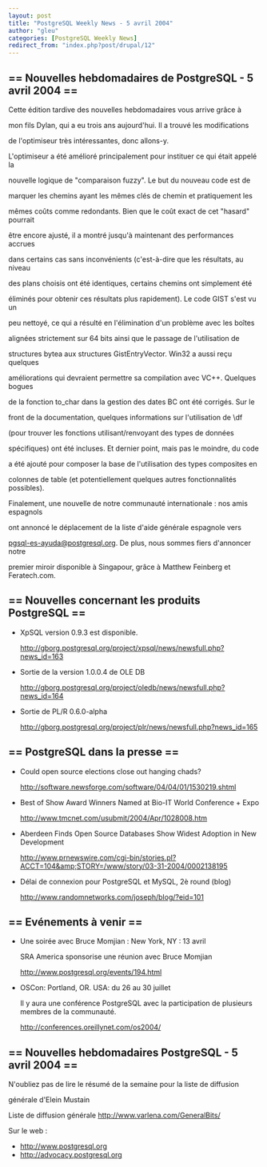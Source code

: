 ```yaml
---
layout: post
title: "PostgreSQL Weekly News - 5 avril 2004"
author: "gleu"
categories: [PostgreSQL Weekly News]
redirect_from: "index.php?post/drupal/12"
---
```



<h2>== Nouvelles hebdomadaires de PostgreSQL - 5 avril 2004 ==</h2>

<p>Cette édition tardive des nouvelles hebdomadaires vous arrive grâce à

mon fils Dylan, qui a eu trois ans aujourd'hui. Il a trouvé les modifications

de l'optimiseur très intéressantes, donc allons-y.<!--break-->

</p>

<p>L'optimiseur a été amélioré principalement pour instituer ce qui était appelé la

nouvelle logique de "comparaison fuzzy". Le but du nouveau code est de

marquer les chemins ayant les mêmes clés de chemin et pratiquement les

mêmes coûts comme redondants. Bien que le coût exact de cet "hasard" pourrait

être encore ajusté, il a montré jusqu'à maintenant des performances accrues

dans certains cas sans inconvénients (c'est-à-dire que les résultats, au niveau

des plans choisis ont été identiques, certains chemins ont simplement été

éliminés pour obtenir ces résultats plus rapidement). Le code GIST s'est vu un

peu nettoyé, ce qui a résulté en l'élimination d'un problème avec les boîtes

alignées strictement sur 64 bits ainsi que le passage de l'utilisation de

structures bytea aux structures GistEntryVector. Win32 a aussi reçu quelques

améliorations qui devraient permettre sa compilation avec VC++. Quelques bogues

de la fonction to_char dans la gestion des dates BC ont été corrigés. Sur le

front de la documentation, quelques informations sur l'utilisation de \df

(pour trouver les fonctions utilisant/renvoyant des types de données

spécifiques) ont été incluses. Et dernier point, mais pas le moindre, du code

a été ajouté pour composer la base de l'utilisation des types composites en

colonnes de table (et potentiellement quelques autres fonctionnalités possibles).

</p>

<p>Finalement, une nouvelle de notre communauté internationale : nos amis espagnols

ont annoncé le déplacement de la liste d'aide générale espagnole vers

pgsql-es-ayuda@postgresql.org. De plus, nous sommes fiers d'annoncer notre

premier miroir disponible à Singapour, grâce à Matthew Feinberg et Feratech.com.</p>

<!--more-->


<h2>== Nouvelles concernant les produits PostgreSQL ==                                                                                </h2>

<ul>

<li>XpSQL version 0.9.3 est disponible.<br />

<a href="http://gborg.postgresql.org/project/xpsql/news/newsfull.php?news_id=163">http://gborg.postgresql.org/project/xpsql/news/newsfull.php?news_id=163</a></li>

<li>Sortie de la version 1.0.0.4 de OLE DB<br />

<a href="http://gborg.postgresql.org/project/oledb/news/newsfull.php?news_id=164">http://gborg.postgresql.org/project/oledb/news/newsfull.php?news_id=164</a></li>

<li>Sortie de PL/R 0.6.0-alpha<br />

<a href="http://gborg.postgresql.org/project/plr/news/newsfull.php?news_id=165">http://gborg.postgresql.org/project/plr/news/newsfull.php?news_id=165</a></li>

</ul>

<h2>== PostgreSQL dans la presse ==</h2>

<ul>

<li>Could open source elections close out hanging chads?<br />

<a href="http://software.newsforge.com/software/04/04/01/1530219.shtml">http://software.newsforge.com/software/04/04/01/1530219.shtml</a></li>

<li>Best of Show Award Winners Named at Bio-IT World Conference + Expo<br />

<a href="http://www.tmcnet.com/usubmit/2004/Apr/1028008.htm">http://www.tmcnet.com/usubmit/2004/Apr/1028008.htm</a></li>

<li>Aberdeen Finds Open Source Databases Show Widest Adoption in New Development<br />

<a href="http://www.prnewswire.com/cgi-bin/stories.pl?ACCT=104&amp;STORY=/www/story/03-31-2004/0002138195">http://www.prnewswire.com/cgi-bin/stories.pl?ACCT=104&amp;STORY=/www/story/03-31-2004/0002138195</a></li>

<li>Délai de connexion pour PostgreSQL et MySQL, 2è round (blog)<br />

<a href="http://www.randomnetworks.com/joseph/blog/?eid=101">http://www.randomnetworks.com/joseph/blog/?eid=101</a></li>

</ul>

<h2>== Evénements à venir ==</h2>

<ul>

<li>Une soirée avec Bruce Momjian&nbsp;: New York, NY&nbsp;: 13 avril<br />

SRA America sponsorise une réunion avec Bruce Momjian<br />

<a href="http://www.postgresql.org/events/194.html">http://www.postgresql.org/events/194.html</a></li>

<li>OSCon: Portland, OR. USA: du 26 au 30 juillet<br />

Il y aura une conférence PostgreSQL avec la participation de plusieurs membres de la communauté.<br />

<a href="http://conferences.oreillynet.com/os2004/">http://conferences.oreillynet.com/os2004/</a></li>

</ul>

<h2>== Nouvelles hebdomadaires PostgreSQL - 5 avril 2004 ==</h2>

<p>N'oubliez pas de lire le résumé de la semaine pour la liste de diffusion

générale d'Elein Mustain</p>

<p>Liste de diffusion générale <a href="http://www.varlena.com/GeneralBits/">http://www.varlena.com/GeneralBits/</a>

</p>

<p>Sur le web :

</p>

<ul>

<li><a href="http://www.postgresql.org">http://www.postgresql.org</a></li>

<li><a href="http://advocacy.postgresql.org">http://advocacy.postgresql.org</a></li>

</ul>